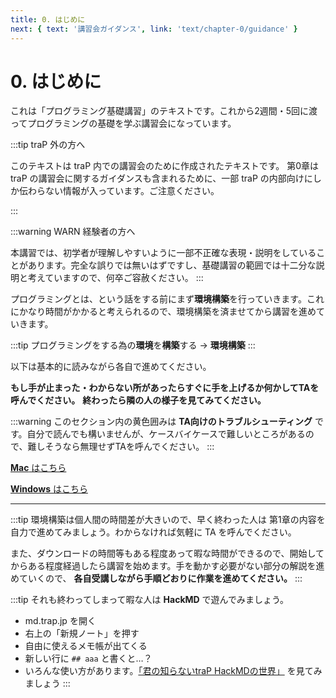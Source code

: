 ```yaml
---
title: 0. はじめに
next: { text: '講習会ガイダンス', link: 'text/chapter-0/guidance' }
---
```


# 0. はじめに

これは「プログラミング基礎講習」のテキストです。これから2週間・5回に渡ってプログラミングの基礎を学ぶ講習会になっています。

:::tip traP 外の方へ

このテキストは traP 内での講習会のために作成されたテキストです。
第0章は traP の講習会に関するガイダンスも含まれるために、一部 traP の内部向けにしか伝わらない情報が入っています。ご注意ください。

:::

:::warning WARN 経験者の方へ

本講習では、初学者が理解しやすいように一部不正確な表現・説明をしていることがあります。完全な誤りでは無いはずですし、基礎講習の範囲では十二分な説明と考えていますので、何卒ご容赦ください。
:::

プログラミングとは、という話をする前にまず**環境構築**を行っていきます。これにかなり時間がかかると考えられるので、環境構築を済ませてから講習を進めていきます。

:::tip
プログラミングをする為の**環境**を**構築**する → **環境構築**
:::

以下は基本的に読みながら各自で進めてください。

**もし手が止まった・わからない所があったらすぐに手を上げるか何かしてTAを呼んでください。**
**終わったら隣の人の様子を見てみてください。**

:::warning
このセクション内の黄色囲みは **TA向けのトラブルシューティング**
です。自分で読んでも構いませんが、ケースバイケースで難しいところがあるので、難しそうなら無理せずTAを呼んでください。
:::

[**Mac** はこちら](./enviroment/mac)

[**Windows** はこちら](./enviroment/windows)

----

:::tip
環境構築は個人間の時間差が大きいので、早く終わった人は 第1章の内容を自力で進めてみましょう。わからなければ気軽に TA
を呼んでください。

また、ダウンロードの時間等もある程度あって暇な時間ができるので、開始してからある程度経過したら講習を始めます。手を動かす必要がない部分の解説を進めていくので、
**各自受講しながら手順どおりに作業を進めてください。**
:::

:::tip
それも終わってしまって暇な人は **HackMD** で遊んでみましょう。

* md.trap.jp を開く
* 右上の「新規ノート」を押す
* 自由に使えるメモ帳が出てくる
* 新しい行に `## aaa` と書くと…？
* いろんな使い方があります。[「君の知らないtraP HackMDの世界」](https://md.trap.jp/vjjW5mXQStCgv_h8PhYF1A) を見てみましょう
:::

